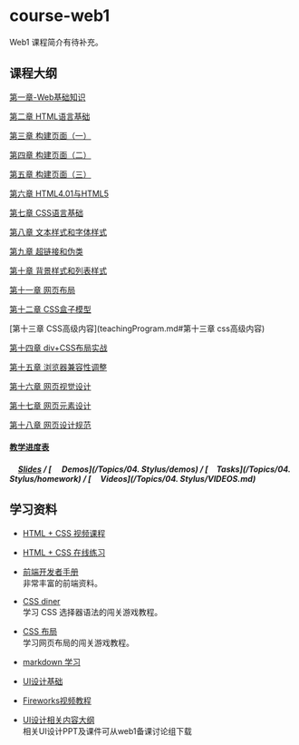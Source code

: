 # course-web1
Web1 课程简介有待补充。


## 课程大纲

[第一章-Web基础知识](teachingProgram.md#第一章-web基础知识)

[第二章 HTML语言基础](teachingProgram.md#第二章-html语言基础)

[第三章 构建页面（一）](teachingProgram.md#第三章-构建页面（一）)

[第四章 构建页面（二）](teachingProgram.md#第四章-构建页面（二）)

[第五章 构建页面（三）](teachingProgram.md#第五章-构建页面（三）)

[第六章 HTML4.01与HTML5](teachingProgram.md#第六章-htmlL4.01与html5)

[第七章 CSS语言基础](teachingProgram.md#第七章-css语言基础)

[第八章  文本样式和字体样式](teachingProgram.md#第八章-文本样式和字体样式)

[第九章 超链接和伪类](teachingProgram.md#第九章-超链接和伪类)

[第十章 背景样式和列表样式](teachingProgram.md#第十章-背景样式和列表样式)

[第十一章  网页布局](teachingProgram.md#第十一章-网页布局)

[第十二章  CSS盒子模型](teachingProgram.md#第十二章-css盒子模型)

[第十三章 CSS高级内容](teachingProgram.md#第十三章 css高级内容)

[第十四章  div+CSS布局实战](teachingProgram.md#第十四章-div+css布局实战) 

[第十五章 浏览器兼容性调整](teachingProgram.md#第十五章-浏览器兼容性调整)

[第十六章  网页视觉设计](teachingProgram.md#第十六章-网页视觉设计)

[第十七章 网页元素设计](teachingProgram.md#第十七章-网页元素设计)

[第十八章 网页设计规范](teachingProgram.md#第十八章-网页设计规范)


#### [教学进度表](teachingSchedule.md)

##### [<img src="https://raw.githubusercontent.com/TelerikAcademy/Common/master/icons/presentation.png" height="15" />Slides](*) / [<img src="https://raw.githubusercontent.com/TelerikAcademy/Common/master/icons/code.png" height="15"> Demos](/Topics/04. Stylus/demos) / [<img src="https://raw.githubusercontent.com/TelerikAcademy/Common/master/icons/homework.png" height="15">Tasks](/Topics/04. Stylus/homework) / [<img src="https://raw.githubusercontent.com/TelerikAcademy/Common/master/icons/video.png" height="13"> Videos](/Topics/04. Stylus/VIDEOS.md)


## 学习资料

- [HTML + CSS 视频课程<img src="https://raw.githubusercontent.com/TelerikAcademy/Common/master/icons/video.png" height="13">](http://edu.51cto.com/course/course_id-3116.html)

- [HTML + CSS 在线练习](http://www.imooc.com/learn/9)  
  
- [前端开发者手册](http://wiki.jikexueyuan.com/project/fedHandlebook/)  
  非常丰富的前端资料。

- [CSS diner](http://flukeout.github.io/)  
  学习 CSS 选择器语法的闯关游戏教程。

- [CSS 布局](http://zh.learnlayout.com/)  
  学习网页布局的闯关游戏教程。

- [markdown 学习](http://edu.51cto.com/course/course_id-7772.html)
- [UI设计基础](http://www.edu2act.cn/course/UI-she-ji/1_1/?fromsystem=frontendWeb)
- [Fireworks视频教程](http://edu.51cto.com/course/course_id-714.html)
- [UI设计相关内容大纲](http://www.processon.com/view/5837d626e4b0b0c8d7a8d8fb)  
	相关UI设计PPT及课件可从web1备课讨论组下载



